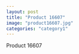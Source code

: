 ```yaml
---
layout: post
title: "Product 16607"
image: "product16607.jpg"
categories: "category1"
---
```

Product 16607
